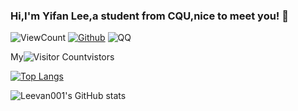 ### Hi,I'm Yifan Lee,a student from CQU,nice to meet you! 👋

![ViewCount](https://views.whatilearened.today/views/github/Leevan001/Leevan001.svg?cache=remove)
[![Github](https://img.shields.io/badge/-Github-333?style=flat&logo=Github&logoColor=white)](https://github.com/Leevan001)
![QQ](https://img.shields.io/badge/QQ-1249824014-red)


<!--
**Leevan001/Leevan001** is a ✨ _special_ ✨ repository because its `README.md` (this file) appears on your GitHub profile.

Here are some ideas to get you started:

- 🔭 I’m currently working on ...
- 🌱 I’m currently learning ...
- 👯 I’m looking to collaborate on ...
- 🤔 I’m looking for help with ...
- 💬 Ask me about ...
- 📫 How to reach me: ...
- 😄 Pronouns: ...
- ⚡ Fun fact: ...
-->

My![Visitor Count](https://profile-counter.glitch.me/Leevan001/count.svg)vistors

[![Top Langs](https://github-readme-stats.vercel.app/api/top-langs/?username=Leevan001&layout=compact)](https://github.com/Leevan001/github-readme-stats)

![Leevan001's GitHub stats](https://github-readme-stats.vercel.app/api?username=Leevan001&show_icons=true&theme=tokyonight)
